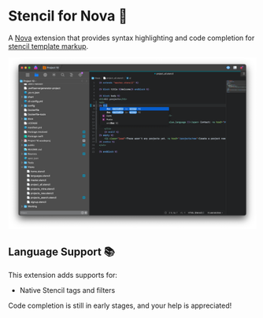 # Stencil for Nova 🌊

A [Nova](https://nova.app) extension that provides syntax highlighting and code completion for [stencil template markup](https://stencil.fuller.li).

![Screenshot from Nova editor with a Stencil file being highlighted](https://github.com/pixelfrei/Stencil.novaextension/blob/main/preview.png?raw=true)

## Language Support 📚

This extension adds supports for:

- Native Stencil tags and filters

Code completion is still in early stages, and your help is appreciated!
